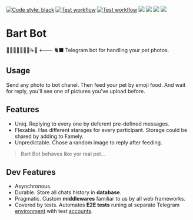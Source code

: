 [![Code style: black](https://img.shields.io/badge/code%20style-black-000000.svg)](https://github.com/psf/black)
[![Test workflow](https://github.com/MishaVyb/bart-bot/actions/workflows/tests.yml/badge.svg)](https://github.com/MishaVyb/bart-bot/actions/workflows/tests.yml)
[![Test workflow](https://github.com/MishaVyb/bart-bot/actions/workflows/deploy.yml/badge.svg)](https://github.com/MishaVyb/bart-bot/actions/workflows/deploy.yml) ![](https://img.shields.io/badge/PTB-20.1-blue) ![](https://img.shields.io/badge/Pyrogram-2.0.1-blue) ![](https://img.shields.io/badge/Anyio-3.6.2-blue) ![](https://img.shields.io/badge/SQLAlchemy-2.0.4-blue)

# Bart Bot
🥛🍥🥟🍚🥓🍙🥖☕️🍣 <--- 🐈‍⬛
Telegram bot for handling your pet photos.

## Usage
Send any photo to bot chanel. Then feed your pet by emoji food. And wait for reply, you'll see one of pictures you've upload before.

## Features
- Uniq. Replying to every one by deferent pre-defined messages.
- Flexable. Has different starages for every participant. Storage could be shared by adding to Famely.
- Unpredictable. Chose a random image to reply after feeding.

> Bart Bot behaves like yor real pet...

## Dev Features
- Asynchronous.
- Durable. Store all chats history in **database**.
- Pragmatic. Custom **middlewares** familiar to us by all web frameworks.
- Covered by tests. Automates **E2E tests** runing at separate Telegram [environment](https://core.telegram.org/bots/features#testing-your-bot) with test [accounts](https://core.telegram.org/api/auth#test-accounts).

